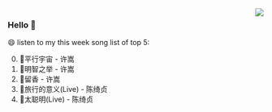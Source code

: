 <img align="right"  src="https://github-readme-stats.vercel.app/api/top-langs/?username=kvnZero" />

### Hello 👋

😄 listen to my this week song list of top 5:

0. 🌈平行宇宙 - 许嵩
1. 🌈明智之举 - 许嵩
2. 🌈留香 - 许嵩
3. 🌈旅行的意义(Live) - 陈绮贞
4. 🌈太聪明(Live) - 陈绮贞

